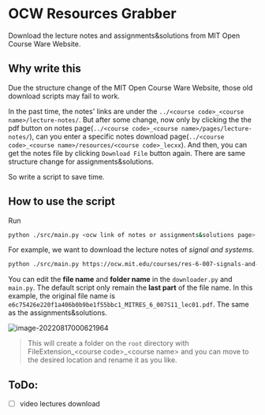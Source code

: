 # OCW Resources Grabber
Download the lecture notes and assignments&solutions  from MIT Open Course Ware Website.
## Why write this
Due the structure change of the MIT Open Course Ware Website, those old download scripts may fail to work.

In the past time, the notes' links are under the `../<course code>_<course name>/lecture-notes/`. But after some change, now only by clicking the the pdf button on notes page(`../<course code>_<course name>/pages/lecture-notes/`), can you enter a specific notes download page(`../<course code>_<course name>/resources/<course code>_lecxx`). And then, you can get the notes file by clicking `Download File` button again. There are same structure change for assignments&solutions.

So write a script to save time.

## How to use the script 

Run

```bash
python ./src/main.py <ocw link of notes or assignments&solutions page> <file extension>
```

For example, we want to download the lecture notes of *signal and systems*.

```bash
python ./src/main.py https://ocw.mit.edu/courses/res-6-007-signals-and-systems-spring-2011/pages/lecture-notes/ pdf
```

You can edit the **file name** and **folder name** in the `downloader.py` and `main.py`. The default script only remain the **last part** of the file name. In this example, the original file name is `e6c75426e220f1a406b0b9be1f55bbc1_MITRES_6_007S11_lec01.pdf`. The same as the assignments&solutions.

![image-20220817000621964](https://cdn.jsdelivr.net/gh/frinkleko/PicgoPabloBED@master/images_for_wechat/image-20220817000621964.png)

> This will create a folder on the `root` directory with FileExtension_\<course code>\_\<course name>  and you can move to the desired location and rename it as you like. 

## ToDo:

- [ ] video lectures download
